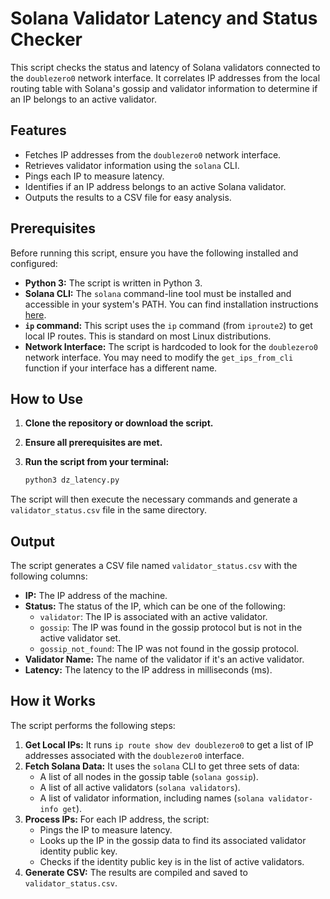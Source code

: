 # Solana Validator Latency and Status Checker

This script checks the status and latency of Solana validators connected to the `doublezero0` network interface. It correlates IP addresses from the local routing table with Solana's gossip and validator information to determine if an IP belongs to an active validator.

## Features

-   Fetches IP addresses from the `doublezero0` network interface.
-   Retrieves validator information using the `solana` CLI.
-   Pings each IP to measure latency.
-   Identifies if an IP address belongs to an active Solana validator.
-   Outputs the results to a CSV file for easy analysis.

## Prerequisites

Before running this script, ensure you have the following installed and configured:

-   **Python 3:** The script is written in Python 3.
-   **Solana CLI:** The `solana` command-line tool must be installed and accessible in your system's PATH. You can find installation instructions [here](https://docs.solana.com/cli/install-solana-cli-tools).
-   **`ip` command:** This script uses the `ip` command (from `iproute2`) to get local IP routes. This is standard on most Linux distributions.
-   **Network Interface:** The script is hardcoded to look for the `doublezero0` network interface. You may need to modify the `get_ips_from_cli` function if your interface has a different name.

## How to Use

1.  **Clone the repository or download the script.**
2.  **Ensure all prerequisites are met.**
3.  **Run the script from your terminal:**

    ```bash
    python3 dz_latency.py
    ```

The script will then execute the necessary commands and generate a `validator_status.csv` file in the same directory.

## Output

The script generates a CSV file named `validator_status.csv` with the following columns:

-   **IP:** The IP address of the machine.
-   **Status:** The status of the IP, which can be one of the following:
    -   `validator`: The IP is associated with an active validator.
    -   `gossip`: The IP was found in the gossip protocol but is not in the active validator set.
    -   `gossip_not_found`: The IP was not found in the gossip protocol.
-   **Validator Name:** The name of the validator if it's an active validator.
-   **Latency:** The latency to the IP address in milliseconds (ms).

## How it Works

The script performs the following steps:

1.  **Get Local IPs:** It runs `ip route show dev doublezero0` to get a list of IP addresses associated with the `doublezero0` interface.
2.  **Fetch Solana Data:** It uses the `solana` CLI to get three sets of data:
    -   A list of all nodes in the gossip table (`solana gossip`).
    -   A list of all active validators (`solana validators`).
    -   A list of validator information, including names (`solana validator-info get`).
3.  **Process IPs:** For each IP address, the script:
    -   Pings the IP to measure latency.
    -   Looks up the IP in the gossip data to find its associated validator identity public key.
    -   Checks if the identity public key is in the list of active validators.
4.  **Generate CSV:** The results are compiled and saved to `validator_status.csv`.

